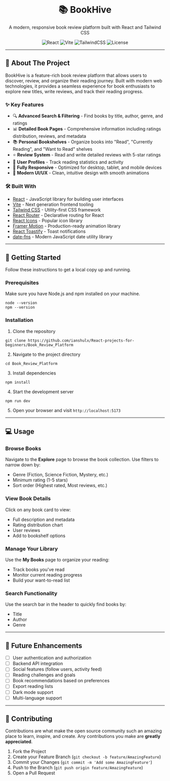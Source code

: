 <div align="center">
  <h1>📚 BookHive</h1>
  <p>A modern, responsive book review platform built with React and Tailwind CSS</p>
  
  ![React](https://img.shields.io/badge/React-18.3.1-blue?logo=react)
  ![Vite](https://img.shields.io/badge/Vite-6.0.1-646CFF?logo=vite)
  ![TailwindCSS](https://img.shields.io/badge/Tailwind_CSS-4.0-38B2AC?logo=tailwind-css)
  ![License](https://img.shields.io/badge/License-MIT-green)
</div>

---

## 📖 About The Project

BookHive is a feature-rich book review platform that allows users to discover, review, and organize their reading journey. Built with modern web technologies, it provides a seamless experience for book enthusiasts to explore new titles, write reviews, and track their reading progress.

### ✨ Key Features

- 🔍 **Advanced Search & Filtering** - Find books by title, author, genre, and ratings
- 📊 **Detailed Book Pages** - Comprehensive information including ratings distribution, reviews, and metadata
- 📚 **Personal Bookshelves** - Organize books into "Read", "Currently Reading", and "Want to Read" shelves
- ⭐ **Review System** - Read and write detailed reviews with 5-star ratings
- 👤 **User Profiles** - Track reading statistics and activity
- 📱 **Fully Responsive** - Optimized for desktop, tablet, and mobile devices
- 🎨 **Modern UI/UX** - Clean, intuitive design with smooth animations

### 🛠️ Built With

- [React](https://reactjs.org/) - JavaScript library for building user interfaces
- [Vite](https://vitejs.dev/) - Next generation frontend tooling
- [Tailwind CSS](https://tailwindcss.com/) - Utility-first CSS framework
- [React Router](https://reactrouter.com/) - Declarative routing for React
- [React Icons](https://react-icons.github.io/react-icons/) - Popular icon library
- [Framer Motion](https://www.framer.com/motion/) - Production-ready animation library
- [React Toastify](https://fkhadra.github.io/react-toastify/) - Toast notifications
- [date-fns](https://date-fns.org/) - Modern JavaScript date utility library

---

## 🚀 Getting Started

Follow these instructions to get a local copy up and running.

### Prerequisites

Make sure you have Node.js and npm installed on your machine.

```
node --version
npm --version
```

### Installation

1. Clone the repository
```
git clone https://github.com/ianshulx/React-projects-for-beginners/Book_Review_Platform
```

2. Navigate to the project directory
```
cd Book_Review_Platform
```

3. Install dependencies
```
npm install
```

4. Start the development server
```
npm run dev
```
5. Open your browser and visit `http://localhost:5173`

---

## 💻 Usage

### Browse Books
Navigate to the **Explore** page to browse the book collection. Use filters to narrow down by:
- Genre (Fiction, Science Fiction, Mystery, etc.)
- Minimum rating (1-5 stars)
- Sort order (Highest rated, Most reviews, etc.)

### View Book Details
Click on any book card to view:
- Full description and metadata
- Rating distribution chart
- User reviews
- Add to bookshelf options

### Manage Your Library
Use the **My Books** page to organize your reading:
- Track books you've read
- Monitor current reading progress
- Build your want-to-read list

### Search Functionality
Use the search bar in the header to quickly find books by:
- Title
- Author
- Genre

---


## 🔮 Future Enhancements

- [ ] User authentication and authorization
- [ ] Backend API integration
- [ ] Social features (follow users, activity feed)
- [ ] Reading challenges and goals
- [ ] Book recommendations based on preferences
- [ ] Export reading lists
- [ ] Dark mode support
- [ ] Multi-language support

---

## 🤝 Contributing

Contributions are what make the open source community such an amazing place to learn, inspire, and create. Any contributions you make are **greatly appreciated**.

1. Fork the Project
2. Create your Feature Branch (`git checkout -b feature/AmazingFeature`)
3. Commit your Changes (`git commit -m 'Add some AmazingFeature'`)
4. Push to the Branch (`git push origin feature/AmazingFeature`)
5. Open a Pull Request